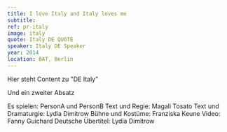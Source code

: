 ```yaml
---
title: I love Italy and Italy loves me
subtitle:
ref: pr-italy
image: italy
quote: Italy DE QUOTE
speaker: Italy DE Speaker
year: 2014
location: BAT, Berlin
---
```


Hier steht Content zu "DE Italy"

Und ein zweiter Absatz

Es spielen: PersonA und PersonB
Text und Regie: Magali Tosato
Text und Dramaturgie: Lydia Dimitrow
Bühne und Kostüme: Franziska Keune
Video: Fanny Guichard
Deutsche Übertitel: Lydia Dimitrow
